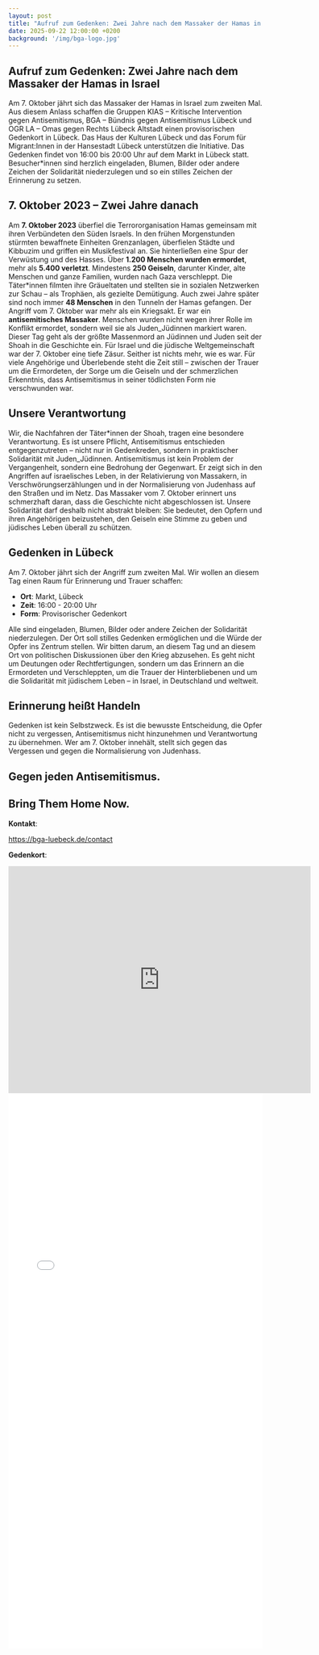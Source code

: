 ```yaml
---
layout: post
title: "Aufruf zum Gedenken: Zwei Jahre nach dem Massaker der Hamas in Israel"
date: 2025-09-22 12:00:00 +0200
background: '/img/bga-logo.jpg'
---
```


## Aufruf zum Gedenken: Zwei Jahre nach dem Massaker der Hamas in Israel
Am 7. Oktober jährt sich das Massaker der Hamas in Israel zum zweiten Mal. Aus diesem Anlass schaffen die Gruppen KIAS – Kritische Intervention gegen Antisemitismus, BGA – Bündnis gegen Antisemitismus Lübeck und OGR LA – Omas gegen Rechts Lübeck Altstadt einen provisorischen Gedenkort in Lübeck. Das Haus der Kulturen Lübeck und das Forum für Migrant:Innen in der Hansestadt Lübeck unterstützen die Initiative. 
Das Gedenken findet von 16:00 bis 20:00 Uhr auf dem Markt in Lübeck statt. Besucher*innen sind herzlich eingeladen, Blumen, Bilder oder andere Zeichen der Solidarität niederzulegen und so ein stilles Zeichen der Erinnerung zu setzen.

## 7. Oktober 2023 – Zwei Jahre danach
Am **7. Oktober 2023** überfiel die Terrororganisation Hamas gemeinsam mit ihren Verbündeten den Süden Israels. In den frühen Morgenstunden stürmten bewaffnete Einheiten Grenzanlagen, überfielen Städte und Kibbuzim und griffen ein Musikfestival an. Sie hinterließen eine Spur der Verwüstung und des Hasses. Über **1.200 Menschen wurden ermordet**, mehr als **5.400 verletzt**. Mindestens **250 Geiseln**, darunter Kinder, alte Menschen und ganze Familien, wurden nach Gaza verschleppt. Die Täter*innen filmten ihre Gräueltaten und stellten sie in sozialen Netzwerken zur Schau – als Trophäen, als gezielte Demütigung. Auch zwei Jahre später sind noch immer **48 Menschen** in den Tunneln der Hamas gefangen.
Der Angriff vom 7. Oktober war mehr als ein Kriegsakt. Er war ein **antisemitisches Massaker**. Menschen wurden nicht wegen ihrer Rolle im Konflikt ermordet, sondern weil sie als Juden_Jüdinnen markiert waren. Dieser Tag geht als der größte Massenmord an Jüdinnen und Juden seit der Shoah in die Geschichte ein. Für Israel und die jüdische Weltgemeinschaft war der 7. Oktober eine tiefe Zäsur. Seither ist nichts mehr, wie es war. Für viele Angehörige und Überlebende steht die Zeit still – zwischen der Trauer um die Ermordeten, der Sorge um die Geiseln und der schmerzlichen Erkenntnis, dass Antisemitismus in seiner tödlichsten Form nie verschwunden war.

## Unsere Verantwortung
Wir, die Nachfahren der Täter*innen der Shoah, tragen eine besondere Verantwortung. Es ist unsere Pflicht, Antisemitismus entschieden entgegenzutreten – nicht nur in Gedenkreden, sondern in praktischer Solidarität mit Juden_Jüdinnen. Antisemitismus ist kein Problem der Vergangenheit, sondern eine Bedrohung der Gegenwart. Er zeigt sich in den Angriffen auf israelisches Leben, in der Relativierung von Massakern, in Verschwörungserzählungen und in der Normalisierung von Judenhass auf den Straßen und im Netz.
Das Massaker vom 7. Oktober erinnert uns schmerzhaft daran, dass die Geschichte nicht abgeschlossen ist. Unsere Solidarität darf deshalb nicht abstrakt bleiben: Sie bedeutet, den Opfern und ihren Angehörigen beizustehen, den Geiseln eine Stimme zu geben und jüdisches Leben überall zu schützen.

## Gedenken in Lübeck
Am 7. Oktober jährt sich der Angriff zum zweiten Mal. Wir wollen an diesem Tag einen Raum für Erinnerung und Trauer schaffen:
- **Ort**: Markt, Lübeck
- **Zeit**: 16:00 - 20:00 Uhr
- **Form**: Provisorischer Gedenkort

Alle sind eingeladen, Blumen, Bilder oder andere Zeichen der Solidarität niederzulegen. Der Ort soll stilles Gedenken ermöglichen und die Würde der Opfer ins Zentrum  stellen. Wir bitten darum, an diesem Tag und an diesem Ort von politischen Diskussionen über den Krieg abzusehen. Es geht nicht um Deutungen oder Rechtfertigungen, sondern um das Erinnern an die Ermordeten und Verschleppten, um die Trauer der Hinterbliebenen und um die Solidarität mit jüdischem Leben – in Israel, in Deutschland und weltweit.

## Erinnerung heißt Handeln
Gedenken ist kein Selbstzweck. Es ist die bewusste Entscheidung, die Opfer nicht zu vergessen, Antisemitismus nicht hinzunehmen und Verantwortung zu übernehmen. Wer am 7. Oktober innehält, stellt sich gegen das Vergessen und gegen die Normalisierung von Judenhass. 

## Gegen jeden Antisemitismus.
## Bring Them Home Now.

**Kontakt**:

https://bga-luebeck.de/contact

**Gedenkort**:

<iframe
src="https://www.google.com/maps/embed?pb=!1m18!1m12!1m3!1d2352.665689470985!2d10.68235162699293!3d53.86659243566995!2m3!1f0!2f0!3f0!3m2!1i1024!2i768!4f13.1!3m3!1m2!1s0x47b20959e010ba55%3A0xd9f4c8eafabacf2c!2sMarkt%2C%2023552%20L%C3%BCbeck!5e0!3m2!1sen!2sde!4v1758698967922!5m2!1sen!2sde" 
width="600" 
height="450" 
style="border:0;" 
allowfullscreen="" 
loading="lazy" 
referrerpolicy="no-referrer-when-downgrade">
</iframe>

<iframe src="/pdf/Plakat_TenSeven_2025.pdf" width="100%" height="1100px" style="border: none;">
    <p>TenSeven Plakat</p>
</iframe>
